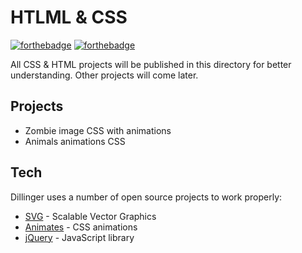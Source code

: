 # HTLML & CSS


[![forthebadge](https://forthebadge.com/images/badges/uses-html.svg)](https://developer.mozilla.org/fr/docs/Web/HTML) [![forthebadge](https://forthebadge.com/images/badges/uses-css.svg)](https://devdocs.io/css/)


All CSS & HTML projects will be published in this directory for better understanding.
Other projects will come later.

## Projects

- Zombie image CSS with animations
- Animals animations CSS


## Tech

Dillinger uses a number of open source projects to work properly:

- [SVG](https://developer.mozilla.org/en-US/docs/Web/SVG) - Scalable Vector Graphics
- [Animates](https://animate.style/) - CSS animations
- [jQuery](https://jquery.com/) - JavaScript library


